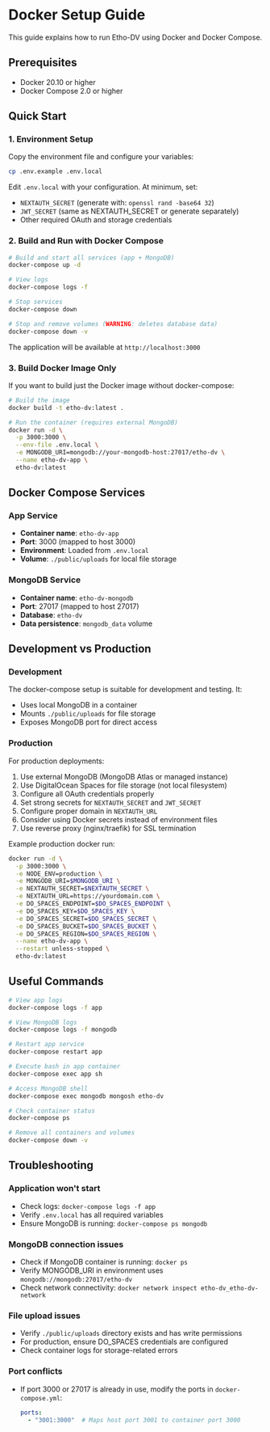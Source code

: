 # Docker Setup Guide

This guide explains how to run Etho-DV using Docker and Docker Compose.

## Prerequisites

- Docker 20.10 or higher
- Docker Compose 2.0 or higher

## Quick Start

### 1. Environment Setup

Copy the environment file and configure your variables:

```bash
cp .env.example .env.local
```

Edit `.env.local` with your configuration. At minimum, set:
- `NEXTAUTH_SECRET` (generate with: `openssl rand -base64 32`)
- `JWT_SECRET` (same as NEXTAUTH_SECRET or generate separately)
- Other required OAuth and storage credentials

### 2. Build and Run with Docker Compose

```bash
# Build and start all services (app + MongoDB)
docker-compose up -d

# View logs
docker-compose logs -f

# Stop services
docker-compose down

# Stop and remove volumes (WARNING: deletes database data)
docker-compose down -v
```

The application will be available at `http://localhost:3000`

### 3. Build Docker Image Only

If you want to build just the Docker image without docker-compose:

```bash
# Build the image
docker build -t etho-dv:latest .

# Run the container (requires external MongoDB)
docker run -d \
  -p 3000:3000 \
  --env-file .env.local \
  -e MONGODB_URI=mongodb://your-mongodb-host:27017/etho-dv \
  --name etho-dv-app \
  etho-dv:latest
```

## Docker Compose Services

### App Service
- **Container name**: `etho-dv-app`
- **Port**: 3000 (mapped to host 3000)
- **Environment**: Loaded from `.env.local`
- **Volume**: `./public/uploads` for local file storage

### MongoDB Service
- **Container name**: `etho-dv-mongodb`
- **Port**: 27017 (mapped to host 27017)
- **Database**: `etho-dv`
- **Data persistence**: `mongodb_data` volume

## Development vs Production

### Development
The docker-compose setup is suitable for development and testing. It:
- Uses local MongoDB in a container
- Mounts `./public/uploads` for file storage
- Exposes MongoDB port for direct access

### Production
For production deployments:

1. Use external MongoDB (MongoDB Atlas or managed instance)
2. Use DigitalOcean Spaces for file storage (not local filesystem)
3. Configure all OAuth credentials properly
4. Set strong secrets for `NEXTAUTH_SECRET` and `JWT_SECRET`
5. Configure proper domain in `NEXTAUTH_URL`
6. Consider using Docker secrets instead of environment files
7. Use reverse proxy (nginx/traefik) for SSL termination

Example production docker run:

```bash
docker run -d \
  -p 3000:3000 \
  -e NODE_ENV=production \
  -e MONGODB_URI=$MONGODB_URI \
  -e NEXTAUTH_SECRET=$NEXTAUTH_SECRET \
  -e NEXTAUTH_URL=https://yourdomain.com \
  -e DO_SPACES_ENDPOINT=$DO_SPACES_ENDPOINT \
  -e DO_SPACES_KEY=$DO_SPACES_KEY \
  -e DO_SPACES_SECRET=$DO_SPACES_SECRET \
  -e DO_SPACES_BUCKET=$DO_SPACES_BUCKET \
  -e DO_SPACES_REGION=$DO_SPACES_REGION \
  --name etho-dv-app \
  --restart unless-stopped \
  etho-dv:latest
```

## Useful Commands

```bash
# View app logs
docker-compose logs -f app

# View MongoDB logs
docker-compose logs -f mongodb

# Restart app service
docker-compose restart app

# Execute bash in app container
docker-compose exec app sh

# Access MongoDB shell
docker-compose exec mongodb mongosh etho-dv

# Check container status
docker-compose ps

# Remove all containers and volumes
docker-compose down -v
```

## Troubleshooting

### Application won't start
- Check logs: `docker-compose logs -f app`
- Verify `.env.local` has all required variables
- Ensure MongoDB is running: `docker-compose ps mongodb`

### MongoDB connection issues
- Check if MongoDB container is running: `docker ps`
- Verify MONGODB_URI in environment uses `mongodb://mongodb:27017/etho-dv`
- Check network connectivity: `docker network inspect etho-dv_etho-dv-network`

### File upload issues
- Verify `./public/uploads` directory exists and has write permissions
- For production, ensure DO_SPACES credentials are configured
- Check container logs for storage-related errors

### Port conflicts
- If port 3000 or 27017 is already in use, modify the ports in `docker-compose.yml`:
  ```yaml
  ports:
    - "3001:3000"  # Maps host port 3001 to container port 3000
  ```
